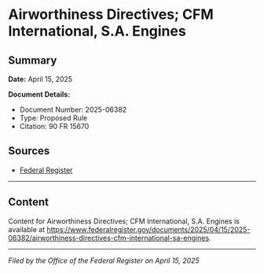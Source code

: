 # Airworthiness Directives; CFM International, S.A. Engines

## Summary

**Date:** April 15, 2025

**Document Details:**
- Document Number: 2025-06382
- Type: Proposed Rule
- Citation: 90 FR 15670

## Sources
- [Federal Register](https://www.federalregister.gov/documents/2025/04/15/2025-06382/airworthiness-directives-cfm-international-sa-engines)

---

## Content

Content for Airworthiness Directives; CFM International, S.A. Engines is available at https://www.federalregister.gov/documents/2025/04/15/2025-06382/airworthiness-directives-cfm-international-sa-engines.

---

*Filed by the Office of the Federal Register on April 15, 2025*
